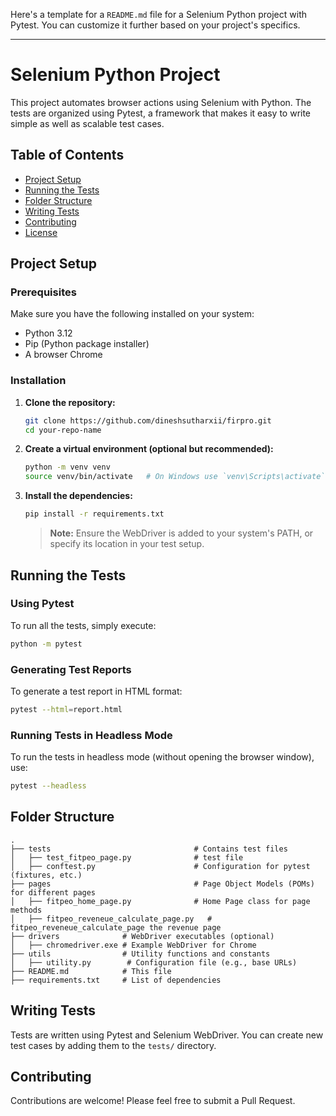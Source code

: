 Here's a template for a `README.md` file for a Selenium Python project with Pytest. You can customize it further based on your project's specifics.

---

# Selenium Python Project

This project automates browser actions using Selenium with Python. The tests are organized using Pytest, a framework that makes it easy to write simple as well as scalable test cases.

## Table of Contents
- [Project Setup](#project-setup)
- [Running the Tests](#running-the-tests)
- [Folder Structure](#folder-structure)
- [Writing Tests](#writing-tests)
- [Contributing](#contributing)
- [License](#license)

## Project Setup

### Prerequisites
Make sure you have the following installed on your system:
- Python 3.12
- Pip (Python package installer)
- A browser Chrome

### Installation

1. **Clone the repository:**
    ```bash
    git clone https://github.com/dineshsutharxii/firpro.git
    cd your-repo-name
    ```

2. **Create a virtual environment (optional but recommended):**
    ```bash
    python -m venv venv
    source venv/bin/activate   # On Windows use `venv\Scripts\activate`
    ```

3. **Install the dependencies:**
    ```bash
    pip install -r requirements.txt
    ```

    > **Note:** Ensure the WebDriver is added to your system's PATH, or specify its location in your test setup.

## Running the Tests

### Using Pytest

To run all the tests, simply execute:
```bash
python -m pytest
```

### Generating Test Reports

To generate a test report in HTML format:
```bash
pytest --html=report.html
```

### Running Tests in Headless Mode

To run the tests in headless mode (without opening the browser window), use:
```bash
pytest --headless
```

## Folder Structure

```
.
├── tests                                # Contains test files
│   ├── test_fitpeo_page.py              # test file
│   ├── conftest.py                      # Configuration for pytest (fixtures, etc.)
├── pages                                # Page Object Models (POMs) for different pages
│   ├── fitpeo_home_page.py              # Home Page class for page methods
│   ├── fitpeo_reveneue_calculate_page.py   # fitpeo_reveneue_calculate_page the revenue page
├── drivers              # WebDriver executables (optional)
│   ├── chromedriver.exe # Example WebDriver for Chrome
├── utils                # Utility functions and constants
│   ├── utility.py        # Configuration file (e.g., base URLs)
├── README.md            # This file
├── requirements.txt     # List of dependencies
```

## Writing Tests

Tests are written using Pytest and Selenium WebDriver. You can create new test cases by adding them to the `tests/` directory. 

## Contributing

Contributions are welcome! Please feel free to submit a Pull Request.

